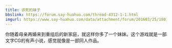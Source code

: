 ```yaml
---
title: 该死的妹子
bbslink: https://forum.say-huahuo.com/thread-4312-1-1.html
imgurl: https://www.say-huahuo.com/data/attachment/forum/201603/25/180139pv8fbcvbdcui1vzn.jpg
---
```


你随着母亲再婚来到重组后的新家庭，就这样你多了一个妹妹。这个游戏就是一部文字CG的有声小说，感觉就像是一部同人作品。<!--more-->
